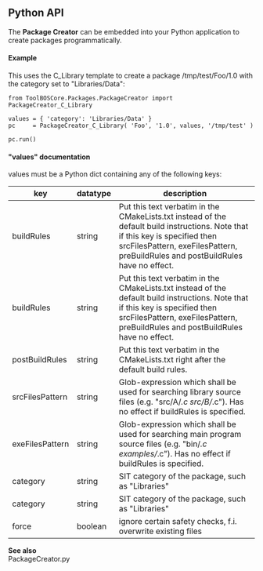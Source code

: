 ##  Python API

The **Package Creator** can be embedded into your Python application to create packages programmatically.


#### Example

This uses the C_Library template to create a package /tmp/test/Foo/1.0 with the category set to "Libraries/Data":

    from ToolBOSCore.Packages.PackageCreator import PackageCreator_C_Library

    values = { 'category': 'Libraries/Data' }
    pc     = PackageCreator_C_Library( 'Foo', '1.0', values, '/tmp/test' )

    pc.run()


####  "values" documentation

values must be a Python dict containing any of the following keys:

|key 	          |datatype | 	description
|-----------------|---------|----------------   
| buildRules      |	string  | Put this text verbatim in the CMakeLists.txt instead of the default build instructions. Note that if this key is specified then srcFilesPattern, exeFilesPattern, preBuildRules and postBuildRules have no effect.  
| buildRules      |	string 	| Put this text verbatim in the CMakeLists.txt instead of the default build instructions. Note that if this key is specified then srcFilesPattern, exeFilesPattern, preBuildRules and postBuildRules have no effect. 
| postBuildRules  |	string  | Put this text verbatim in the CMakeLists.txt right after the default build rules.
| srcFilesPattern |	string  | Glob-expression which shall be used for searching library source files (e.g. "src/A/*.c src/B/*.c"). Has no effect if buildRules is specified.
| exeFilesPattern |	string  | Glob-expression which shall be used for searching main program source files (e.g. "bin/*.c examples/*.c"). Has no effect if buildRules is specified.
| category        |	string  | SIT category of the package, such as "Libraries"
| category        |	string  | SIT category of the package, such as "Libraries"  
| force           |	boolean | ignore certain safety checks, f.i. overwrite existing files 

**See also**   
    PackageCreator.py